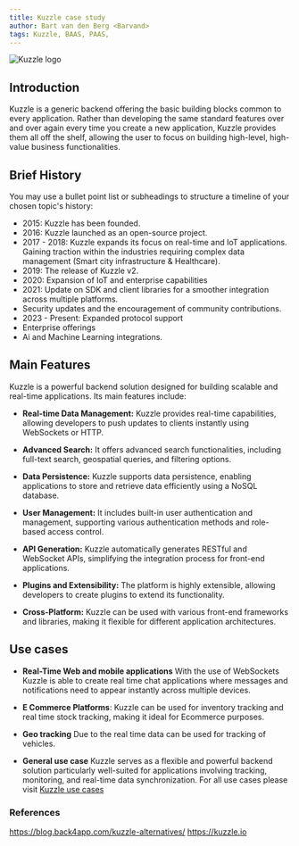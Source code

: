 ```yaml
---
title: Kuzzle case study
author: Bart van den Berg <Barvand>
tags: Kuzzle, BAAS, PAAS,
---
```


![Kuzzle logo](https://user-images.githubusercontent.com/7868838/103797784-32337580-5049-11eb-8917-3fcf4487644c.png)

## Introduction

Kuzzle is a generic backend offering the basic building blocks common to every application. Rather than developing the same standard features over and over again every time you create a new application, Kuzzle provides them all off the shelf, allowing the user to focus on building high-level, high-value business functionalities.

## Brief History

You may use a bullet point list or subheadings to structure a timeline of your chosen topic's history:

- 2015: Kuzzle has been founded.
- 2016: Kuzzle launched as an open-source project.
- 2017 - 2018: Kuzzle expands its focus on real-time and IoT applications. Gaining traction within the industries requiring complex data management (Smart city infrastructure & Healthcare). 
- 2019: The release of Kuzzle v2.
- 2020: Expansion of IoT and enterprise capabilities
- 2021: Update on SDK and client libraries for a smoother integration across multiple platforms. 
- Security updates and the encouragement of community contributions. 
- 2023 - Present: Expanded protocol support
- Enterprise offerings
- Ai and Machine Learning integrations. 


## Main Features
Kuzzle is a powerful backend solution designed for building scalable and real-time applications. Its main features include:

- **Real-time Data Management:**
Kuzzle provides real-time capabilities, allowing developers to push updates to clients instantly using WebSockets or HTTP.

- **Advanced Search:**
 It offers advanced search functionalities, including full-text search, geospatial queries, and filtering options.

- **Data Persistence:**
 Kuzzle supports data persistence, enabling applications to store and retrieve data efficiently using a NoSQL database.

- **User Management:**
 It includes built-in user authentication and management, supporting various authentication methods and role-based access control.

- **API Generation:**
Kuzzle automatically generates RESTful and WebSocket APIs, simplifying the integration process for front-end applications.

- **Plugins and Extensibility:** The platform is highly extensible, allowing developers to create plugins to extend its functionality.

- **Cross-Platform:**
 Kuzzle can be used with various front-end frameworks and libraries, making it flexible for different application architectures.


## Use cases
- **Real-Time Web and mobile applications**
With the use of WebSockets Kuzzle is able to create real time chat applications where messages and notifications need to appear instantly across multiple devices. 
- **E Commerce Platforms**: 
Kuzzle can be used for inventory tracking and real time stock tracking, making it ideal for Ecommerce purposes. 
- **Geo tracking**
Due to the real time data can be used for tracking of vehicles.

- **General use case**
Kuzzle serves as a flexible and powerful backend solution particularly well-suited for applications involving tracking, monitoring, and real-time data synchronization. For all use cases please visit [Kuzzle use cases](https://kuzzle.io/use-case/)




### References
 https://blog.back4app.com/kuzzle-alternatives/
 https://kuzzle.io